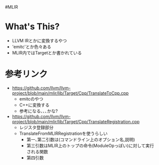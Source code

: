 #MLIR
# What's This?
- LLVM IRとかに変換するやつ
- 'emitc'とか色々ある
- MLIR内ではTargetとか書かれている
# 参考リンク
- https://github.com/llvm/llvm-project/blob/main/mlir/lib/Target/Cpp/TranslateToCpp.cpp
	- emitcのやつ
	- C++に変換する
	- 参考になる､､､かな?
- https://github.com/llvm/llvm-project/blob/main/mlir/lib/Target/Cpp/TranslateRegistration.cpp
	- レジスタ登録部分
	- TranslateFromMLIRRegistrationを使うらしい
		- 第一､第二引数は(コマンドライン上のオプション名,説明)
		- 第三引数はMLIR上のトップの命令(ModuleOpっぽい)に対して実行される関数
		- 第四引数